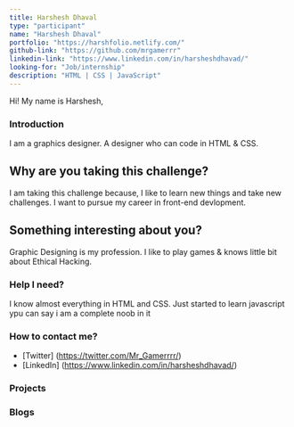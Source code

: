 ```yaml
---
title: Harshesh Dhaval
type: "participant"
name: "Harshesh Dhaval"
portfolio: "https://harshfolio.netlify.com/"
github-link: "https://github.com/mrgamerrr"
linkedin-link: "https://www.linkedin.com/in/harsheshdhavad/"
looking-for: "Job/internship"
description: "HTML | CSS | JavaScript"
---
```


Hi! My name is Harshesh,

### Introduction

I am a graphics designer.
A designer who can code in HTML & CSS.

## Why are you taking this challenge?

I am taking this challenge because, I like to learn new things and take new challenges.
I want to pursue my career in front-end devlopment.

## Something interesting about you?

Graphic Designing is my profession.
I like to play games & knows little bit about Ethical Hacking.

### Help I need?

I know almost everything in HTML and CSS.
Just started to learn javascript ypu can say i am a complete noob in it

### How to contact me?

- [Twitter] (https://twitter.com/Mr_Gamerrrr/)
- [LinkedIn] (https://www.linkedin.com/in/harsheshdhavad/)

### Projects



### Blogs


